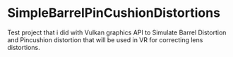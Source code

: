 # SimpleBarrelPinCushionDistortions
Test project that i did with Vulkan graphics API to Simulate Barrel Distortion and Pincushion distortion that will be used in VR for correcting lens distortions.
